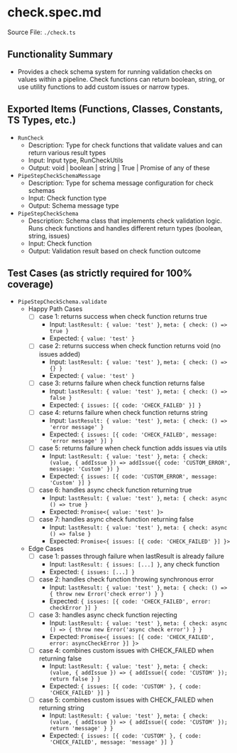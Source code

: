 # check.spec.md

Source File: `./check.ts`

## Functionality Summary
- Provides a check schema system for running validation checks on values within a pipeline. Check functions can return boolean, string, or use utility functions to add custom issues or narrow types.

## Exported Items (Functions, Classes, Constants, TS Types, etc.)
- `RunCheck`
  - Description: Type for check functions that validate values and can return various result types
  - Input: Input type, RunCheckUtils
  - Output: void | boolean | string | True<any> | Promise of any of these
- `PipeStepCheckSchemaMessage`
  - Description: Type for schema message configuration for check schemas
  - Input: Check function type
  - Output: Schema message type
- `PipeStepCheckSchema`
  - Description: Schema class that implements check validation logic. Runs check functions and handles different return types (boolean, string, issues)
  - Input: Check function
  - Output: Validation result based on check function outcome

## Test Cases (as strictly required for 100% coverage)
- `PipeStepCheckSchema.validate`
  - Happy Path Cases
    - [ ] case 1: returns success when check function returns true
      - Input: `lastResult: { value: 'test' }`, `meta: { check: () => true }`
      - Expected: `{ value: 'test' }`
    - [ ] case 2: returns success when check function returns void (no issues added)
      - Input: `lastResult: { value: 'test' }`, `meta: { check: () => {} }`
      - Expected: `{ value: 'test' }`
    - [ ] case 3: returns failure when check function returns false
      - Input: `lastResult: { value: 'test' }`, `meta: { check: () => false }`
      - Expected: `{ issues: [{ code: 'CHECK_FAILED' }] }`
    - [ ] case 4: returns failure when check function returns string
      - Input: `lastResult: { value: 'test' }`, `meta: { check: () => 'error message' }`
      - Expected: `{ issues: [{ code: 'CHECK_FAILED', message: 'error message' }] }`
    - [ ] case 5: returns failure when check function adds issues via utils
      - Input: `lastResult: { value: 'test' }`, `meta: { check: (value, { addIssue }) => addIssue({ code: 'CUSTOM_ERROR', message: 'Custom' }) }`
      - Expected: `{ issues: [{ code: 'CUSTOM_ERROR', message: 'Custom' }] }`
    - [ ] case 6: handles async check function returning true
      - Input: `lastResult: { value: 'test' }`, `meta: { check: async () => true }`
      - Expected: `Promise<{ value: 'test' }>`
    - [ ] case 7: handles async check function returning false
      - Input: `lastResult: { value: 'test' }`, `meta: { check: async () => false }`
      - Expected: `Promise<{ issues: [{ code: 'CHECK_FAILED' }] }>`
  - Edge Cases
    - [ ] case 1: passes through failure when lastResult is already failure
      - Input: `lastResult: { issues: [...] }`, any check function
      - Expected: `{ issues: [...] }`
    - [ ] case 2: handles check function throwing synchronous error
      - Input: `lastResult: { value: 'test' }`, `meta: { check: () => { throw new Error('check error') } }`
      - Expected: `{ issues: [{ code: 'CHECK_FAILED', error: checkError }] }`
    - [ ] case 3: handles async check function rejecting
      - Input: `lastResult: { value: 'test' }`, `meta: { check: async () => { throw new Error('async check error') } }`
      - Expected: `Promise<{ issues: [{ code: 'CHECK_FAILED', error: asyncCheckError }] }>`
    - [ ] case 4: combines custom issues with CHECK_FAILED when returning false
      - Input: `lastResult: { value: 'test' }`, `meta: { check: (value, { addIssue }) => { addIssue({ code: 'CUSTOM' }); return false } }`
      - Expected: `{ issues: [{ code: 'CUSTOM' }, { code: 'CHECK_FAILED' }] }`
    - [ ] case 5: combines custom issues with CHECK_FAILED when returning string
      - Input: `lastResult: { value: 'test' }`, `meta: { check: (value, { addIssue }) => { addIssue({ code: 'CUSTOM' }); return 'message' } }`
      - Expected: `{ issues: [{ code: 'CUSTOM' }, { code: 'CHECK_FAILED', message: 'message' }] }`
